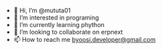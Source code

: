 - 👋 Hi, I’m @mututa01
- 👀 I’m interested in programing
- 🌱 I’m currently learning phython
- 💞️ I’m looking to collaborate on erpnext
- 📫 How to reach me byoosi.developer@gmail.com

<!---
mututa01/mututa01 is a ✨ special ✨ repository because its `README.md` (this file) appears on your GitHub profile.
You can click the Preview link to take a look at your changes.
--->
